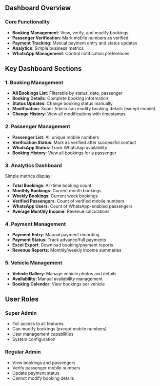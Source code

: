 ## Dashboard Overview

### Core Functionality
- **Booking Management**: View, verify, and modify bookings
- **Passenger Verification**: Mark mobile numbers as verified
- **Payment Tracking**: Manual payment entry and status updates
- **Analytics**: Simple business metrics
- **WhatsApp Management**: Control notification preferences

## Key Dashboard Sections

### 1. Booking Management
- **All Bookings List**: Filterable by status, date, passenger
- **Booking Details**: Complete booking information
- **Status Updates**: Change booking status manually
- **Modification**: Super Admin can modify booking details (except mobile)
- **Change History**: View all modifications with timestamps

### 2. Passenger Management
- **Passenger List**: All unique mobile numbers
- **Verification Status**: Mark as verified after successful contact
- **WhatsApp Status**: Track WhatsApp availability
- **Booking History**: View all bookings for a passenger

### 3. Analytics Dashboard
Simple metrics display:
- **Total Bookings**: All-time booking count
- **Monthly Bookings**: Current month bookings
- **Weekly Bookings**: Current week bookings
- **Verified Passengers**: Count of verified mobile numbers
- **WhatsApp Users**: Count of WhatsApp-enabled passengers
- **Average Monthly Income**: Revenue calculations

### 4. Payment Management
- **Payment Entry**: Manual payment recording
- **Payment Status**: Track advance/full payments
- **Excel Export**: Download booking/payment reports
- **Revenue Reports**: Monthly/weekly income summaries

### 5. Vehicle Management
- **Vehicle Gallery**: Manage vehicle photos and details
- **Availability**: Manual availability management
- **Booking Calendar**: View bookings per vehicle

## User Roles

### Super Admin
- Full access to all features
- Can modify bookings (except mobile numbers)
- User management capabilities
- System configuration

### Regular Admin
- View bookings and passengers
- Verify passenger mobile numbers
- Update payment status
- Cannot modify booking details
